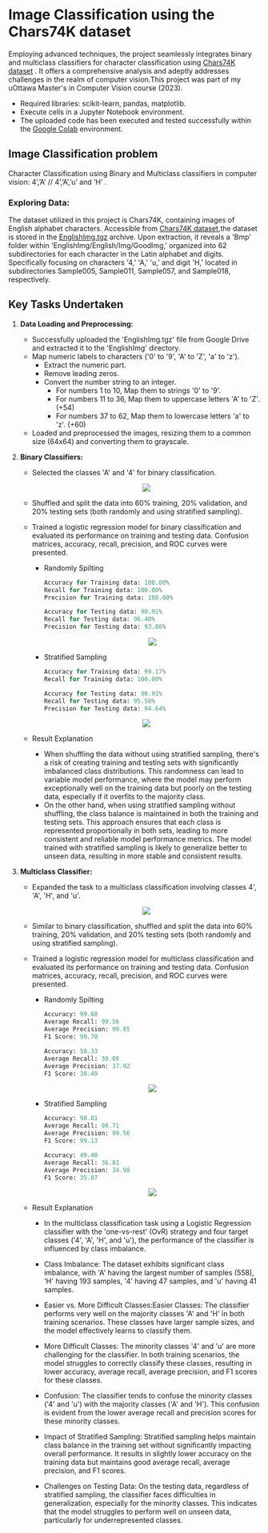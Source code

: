 # **Image Classification using the Chars74K dataset**
Employing advanced techniques, the project seamlessly integrates binary and multiclass classifiers for character classification using [Chars74K dataset](http://www.ee.surrey.ac.uk/CVSSP/demos/chars74k/) . It offers a comprehensive analysis and adeptly addresses challenges in the realm of computer vision.This project was  part of my uOttawa Master's in Computer Vision course (2023).

- Required libraries: scikit-learn, pandas, matplotlib.
- Execute cells in a Jupyter Notebook environment.
- The uploaded code has been executed and tested successfully within the [Google Colab](https://colab.google/) environment.


## Image Classification problem
Character Classification using Binary and Multiclass classifiers in computer vision: 4’,’A’ // 4’,’A’,’u’ and ’H’ .

### Exploring Data:
The dataset utilized in this project is Chars74K, containing images of English alphabet characters. Accessible from [Chars74K dataset](http://www.ee.surrey.ac.uk/CVSSP/demos/chars74k/),the dataset is stored in the [EnglishImg.tgz]() archive. Upon extraction, it reveals a 'Bmp' folder within 'EnglishImg/English/Img/GoodImg,' organized into 62 subdirectories for each character in the Latin alphabet and digits.
Specifically focusing on characters '4,' 'A,' 'u,' and digit 'H,' located in subdirectories Sample005, Sample011, Sample057, and Sample018, respectively.

## **Key Tasks Undertaken**
1. **Data Loading and Preprocessing:**
   - Successfully uploaded the 'EnglishImg.tgz' file from Google Drive and extracted it to the 'EnglishImg' directory.
   - Map numeric labels to characters ('0' to '9', 'A' to 'Z', 'a' to 'z').
     + Extract the numeric part.
     + Remove leading zeros.
     + Convert the number string to an integer.
       - For numbers 1 to 10, Map them to strings '0' to '9'.
       - For numbers 11 to 36, Map them to uppercase letters 'A' to 'Z'. (+54)
       - For numbers 37 to 62, Map them to lowercase letters 'a' to 'z'. (+60)
   - Loaded and preprocessed the images, resizing them to a common size (64x64) and converting them to grayscale.

2. **Binary Classifiers:**
   - Selected the classes 'A' and '4' for binary classification.
       <p align="center">
           <img src="https://github.com/RimTouny/Image-Classification-using-Chars74K-dataset/assets/48333870/d00a8957-938e-4d35-a235-48bb386fe129"/>
       </p>
       
   - Shuffled and split the data into 60% training, 20% validation, and 20% testing sets (both randomly and using stratified sampling).
   - Trained a logistic regression model for binary classification and evaluated its performance on training and testing data. Confusion matrices, accuracy, recall, precision, and  ROC curves were presented.
     + Randomly Spilting
       ```python
       Accuracy for Training data: 100.00%
       Recall for Training data: 100.00%
       Precision for Training data: 100.00%
       ```
       
       ```python
       Accuracy for Testing data: 90.91%
       Recall for Testing data: 96.40%
       Precision for Testing data: 93.86%
       ```       
       <p align="center">
           <img src="https://github.com/RimTouny/Image-Classification-using-Chars74K-dataset/assets/48333870/a86d6936-e5c7-428a-a13a-7e49589c0306"/>
      </p>

     + Stratified Sampling
       ```python
       Accuracy for Training data: 99.17%
       Recall for Training data: 100.00%
       ```
    
       ```python
       Accuracy for Testing data: 90.91%
       Recall for Testing data: 95.50%
       Precision for Testing data: 94.64%
       ```
     <p align="center">
           <img src="https://github.com/RimTouny/Image-Classification-using-Chars74K-dataset/assets/48333870/0b5b8de5-90fe-4c42-9e53-b3782d7b7b9b"/>
      </p>
      
   - Result Explanation
     + When shuffling the data without using stratified sampling, there's a risk of creating training and testing sets with significantly imbalanced class distributions. This randomness can lead to variable model performance, where the model may perform exceptionally well on the training data but poorly on the testing data, especially if it overfits to the majority class.
     + On the other hand, when using stratified sampling without shuffling, the class balance is maintained in both the training and testing sets. This approach ensures that each class is represented proportionally in both sets, leading to more consistent and reliable model performance metrics. The model trained with stratified sampling is likely to generalize better to unseen data, resulting in more stable and consistent results.

3. **Multiclass Classifier:**
   - Expanded the task to a multiclass classification involving classes 4', 'A', 'H', and 'u'.
       <p align="center">
           <img src="https://github.com/RimTouny/Image-Classification-using-Chars74K-dataset/assets/48333870/abfd0c86-dc0b-43dc-9994-0ebd787ff9ba"/>
      </p>
   - Similar to binary classification, shuffled and split the data into 60% training, 20% validation, and 20% testing sets (both randomly and using stratified sampling).
   - Trained a logistic regression model for multiclass classification and evaluated its performance on training and testing data.  Confusion matrices, accuracy, recall, precision, and  ROC curves were presented.
     + Randomly Spilting
       ```python
       Accuracy: 99.60
       Average Recall: 99.56
       Average Precision: 99.85
       F1 Score: 99.70
       ```
       
       ```python
       Accuracy: 58.33
       Average Recall: 39.08
       Average Precision: 37.92
       F1 Score: 38.49
       ```       
       <p align="center">
           <img src="https://github.com/RimTouny/Image-Classification-using-Chars74K-dataset/assets/48333870/815882b5-6b84-49b6-a03e-9ca765fdb46a)"/>
      </p>

     + Stratified Sampling
       ```python
       Accuracy: 98.81
       Average Recall: 98.71
       Average Precision: 99.56
       F1 Score: 99.13
       ```
       
       ```python
       Accuracy: 49.40
       Average Recall: 36.81
       Average Precision: 34.98
       F1 Score: 35.87
       ```
       <p align="center">
           <img src="https://github.com/RimTouny/Image-Classification-using-Chars74K-dataset/assets/48333870/cbeb2c90-d1b9-4a1c-917d-8a8ed5af09ce"/>
      </p>

   - Result Explanation
     + In the multiclass classification task using a Logistic Regression classifier with the 'one-vs-rest' (OvR) strategy and four target classes ('4', 'A', 'H', and 'u'), the performance of the classifier is influenced by class imbalance.

     + Class Imbalance: The dataset exhibits significant class imbalance, with 'A' having the largest number of samples (558), 'H' having 193 samples, '4' having 47 samples, and 'u' having 41 samples.

     + Easier vs. More Difficult Classes:Easier Classes: The classifier performs very well on the majority classes 'A' and 'H' in both training scenarios. These classes have larger sample sizes, and the model effectively learns to classify them.

     + More Difficult Classes: The minority classes '4' and 'u' are more challenging for the classifier. In both training scenarios, the model struggles to correctly classify these classes, resulting in lower accuracy, average recall, average precision, and F1 scores for these classes.

     + Confusion: The classifier tends to confuse the minority classes ('4' and 'u') with the majority classes ('A' and 'H'). This confusion is evident from the lower average recall and precision scores for these minority classes.

     + Impact of Stratified Sampling: Stratified sampling helps maintain class balance in the training set without significantly impacting overall performance. It results in slightly lower accuracy on the training data but maintains good average recall, average precision, and F1 scores.

     + Challenges on Testing Data: On the testing data, regardless of stratified sampling, the classifier faces difficulties in generalization, especially for the minority classes. This indicates that the model struggles to perform well on unseen data, particularly for underrepresented classes.
